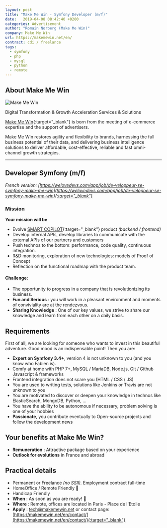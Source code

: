 ```yaml
---
layout: post
title: "Make Me Win - Symfony Developer (m/f)"
date:   2019-04-08 08:42:40 +0200
categories: Advertisement
author: "Romain Norberg (Make Me Win)"
company: Make Me Win
url: https://makemewin.net/en/
contract: cdi / freelance
tags:
  - symfony
  - php
  - mysql
  - python
  - remote
---
```


## About Make Me Win

![Make Me Win](https://process.filestackapi.com/resize=width:500/NtOsLNumTyuIqpxOrnmT)

Digital Transformation & Growth Acceleration Services & Solutions

[Make Me Win](https://makemewin.net/en/){:target="_blank"} is born from the meeting of e-commerce expertise and the support of advertisers.

Make Me Win restores agility and flexibility to brands, harnessing the full business potential of their data, and delivering business intelligence solutions to deliver affordable, cost-effective, reliable and fast omni-channel growth strategies.

***

## Developer Symfony (m/f)

_French version: [https://welovedevs.com/app/job/de-veloppeur-se-symfony-make-me-win](https://welovedevs.com/app/job/de-veloppeur-se-symfony-make-me-win){:target="_blank"}_

### Mission

**Your mission will be**

- Evolve [SMART COPILOT](https://makemewin.net/en/#Smart_Copilot){:target="_blank"} product _(backend / frontend)_
- Develop internal APIs, develop libraries to communicate with the external APIs of our partners and customers
- Push technos to the bottom: performance, code quality, continuous integration.
- R&amp;D monitoring, exploration of new technologies: models of Proof of Concept
- Reflection on the functional roadmap with the product team.

#### Challenge:

- The opportunity to progress in a company that is revolutionizing its business.
- **Fun and Serious**  : you will work in a pleasant environment and moments of conviviality are at the rendezvous.
- **Sharing Knowledge**  : One of our key values, we strive to share our knowledge and learn from each other on a daily basis.

## Requirements

First of all, we are looking for someone who wants to invest in this beautiful adventure. Good mood is an indispensable point! Then you are:

- **Expert on Symfony 3.4+**, version 4 is not unknown to you (and you know who Fabien is).
- Comfy at home with PHP 7+, MySQL / MariaDB, Node.js, Git / Github Javascript &amp; frameworks
- Frontend integration does not scare you (HTML / CSS / JS)
- You are used to writing tests, solutions like Jenkins or Travis are not unknown to you
- You are motivated to discover or deepen your knowledge in technos like ElasticSearch, MongoDB, Python, ...
- You have the ability to be autonomous if necessary, problem solving is one of your hobbies
- **Passionate**, you contribute eventually to Open-source projects and follow the development news

## Your benefits at Make Me Win?

- **Remuneration**    : Attractive package based on your experience
- **Outlook for evolutions**    in France and abroad

## Practical details

- Permanent or Freelance  _(no SSII)._ Employment contract    full-time
- HomeOffice / Remote Friendly 🙂
- Handicap Friendly 
- **When**    : As soon as you are ready! 🚀
- **Where**    : Remote, offices are located in Paris - Place de l&#39;Etoile
- **Apply**    : [tech@makemewin.net](mailto:tech@makemewin.net) or contact page: [https://makemewin.net/en/contact/](https://makemewin.net/en/contact/){:target="_blank"}